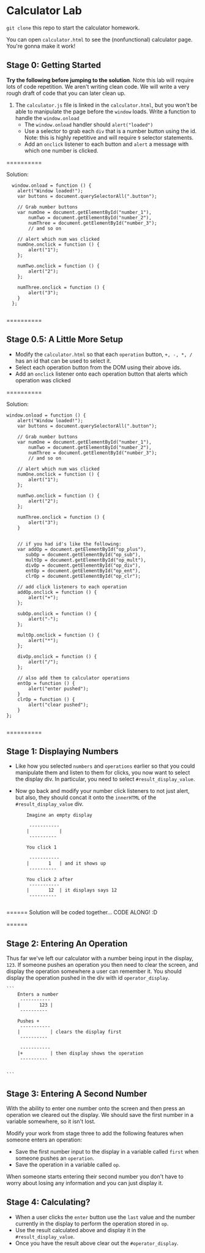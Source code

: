 # Calculator Lab

`git clone` this repo to start the calculator homework.

You can open `calculator.html` to see the (nonfunctional) calculator page.
You're gonna make it work!

## Stage 0: Getting Started

**Try the following before jumping to the solution**. Note this lab will require lots of code repetition. We aren't writing clean code. We will write a very rough draft of code that you can later clean up.

1. The `calculator.js` file is linked in the `calculator.html`, but you won't be able to manipulate the page before the `window` loads. Write a function to handle the `window.onload`
	* The `window.onload` handler should `alert("loaded")`
	* Use a selector to grab each `div` that is a number button using the id. Note: this is highly repetitive and will require `9` selector statements.
	* Add an `onclick` listener to each button and `alert` a message with which one number is clicked.
	
==========

Solution:


```
  window.onload = function () {
  	alert("Window loaded!");
  	var buttons = document.querySelectorAll(".button");
  		
	// Grab number buttons
	var numOne = document.getElementById("number_1"),
	    numTwo = document.getElementById("number_2"),
	    numThree = document.getElementById("number_3");
	    // and so on
	 
	// alert which num was clicked
	numOne.onclick = function () {
		alert("1");
	};
	
	numTwo.onclick = function () {
		alert("2");
	};
	
	numThree.onclick = function () {
		alert("3");
	}
  };


```

==========


## Stage 0.5: A Little More Setup


* Modify the `calculator.html` so that each `operation` button, `+, -, *, /` has an id that can be used to select it.
* Select each operation button from the DOM using their above ids.
* Add an `onclick` listener onto each operation button that alerts which operation was clicked


==========

Solution:


```
window.onload = function () {
  	alert("Window loaded!");
  	var buttons = document.querySelectorAll(".button");
  		
	// Grab number buttons
	var numOne = document.getElementById("number_1"),
	    numTwo = document.getElementById("number_2"),
	    numThree = document.getElementById("number_3");
	    // and so on
	 
	// alert which num was clicked
	numOne.onclick = function () {
		alert("1");
	};
	
	numTwo.onclick = function () {
		alert("2");
	};
	
	numThree.onclick = function () {
		alert("3");
	}
	
	
	// if you had id's like the following:
	var addOp = document.getElementById("op_plus"),
	   subOp = document.getElementById("op_sub"),
	   multOp = document.getElementById("op_mult"),
	   divOp = document.getElementById("op_div"),
	   entOp = document.getElementById("op_ent"),
	   clrOp = document.getElementById("op_clr");
	   
	// add click listeners to each operation
	addOp.onclick = function () {
		alert("+");
	};

	subOp.onclick = function () {
		alert("-");
	};
	
	multOp.onclick = function () {
		alert("*");
	};

	divOp.onclick = function () {
		alert("/");
	};
	
	// also add them to calculator operations
	entOp = function () {
		alert("enter pushed");
	}
	clrOp = function () {
		alert("clear pushed");
	}
};


```

==========




## Stage 1: Displaying Numbers


* Like how you selected `numbers` and `operations` earlier so that you could manipulate them and listen to them for clicks, you now want to select the display div. In particular, you need to select `#result_display_value`.
* Now go back and modify your number click listeners to not just alert, but also, they should concat it onto the `innerHTML` of the `#result_display_value` div.
	
	```
		Imagine an empty display
		
		 -----------
	    |			|
	     ----------
	     
	    You click 1
	    
		 -----------
	    |		1	| and it shows up 
	     ----------    
	    
	    You click 2 after
		 -----------
	    |		12	| it displays says 12
	     ----------	    
	    
	```


======
 Solution will be coded together... CODE ALONG! :D

======

## Stage 2: Entering An Operation


Thus far we've left our calculator with a number being input in the display, `123`. If someone pushes an operation you then need to clear the screen, and display the operation somewhere a user can remember it. You should display the operation pushed in the div with id `operator_display`.


	```
		Enters a number
		 -----------
	    |		123	| 
	     ----------	
	     
	    Pushes +
		 -----------
	    |			| clears the display first
	     ----------	
	     
		 -----------
	    |+			| then display shows the operation
	     ----------		    	    
	    
	    
	```

## Stage 3: Entering A Second Number

With the ability to enter one number onto the screen and then press an operation we cleared out the display. We should save the first number in a variable somewhere, so it isn't lost. 

Modify your work from stage three to add the following features when someone enters an operation: 

* Save the first number input to the display in a variable called `first`  when someone pushes an `operation`. 
* Save the operation in a variable called `op`.

When someone starts entering their second number you don't have to worry about losing any information and you can just display it.


## Stage 4: Calculating?


* When a user clicks the `enter` button use the `last` value and the number currently in the display to perform the operation stored in `op`.
* Use the result calculated above and display it in the `#result_display_value`. 
* Once you have the result above clear out the `#operator_display`.






